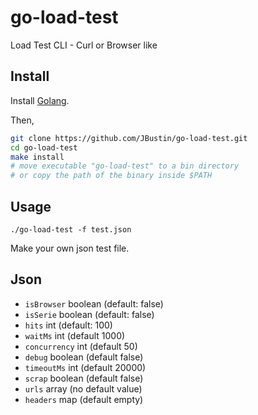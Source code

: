 # go-load-test

Load Test CLI - Curl or Browser like

## Install

Install [Golang](https://golang.org/doc/install).

Then,

```sh
git clone https://github.com/JBustin/go-load-test.git
cd go-load-test
make install
# move executable "go-load-test" to a bin directory
# or copy the path of the binary inside $PATH
```

## Usage

```
./go-load-test -f test.json
```

Make your own json test file.

## Json

- `isBrowser` boolean (default: false)
- `isSerie` boolean (default: false)
- `hits` int (default: 100)
- `waitMs` int (default 1000)
- `concurrency` int (default 50)
- `debug` boolean (default false)
- `timeoutMs` int (default 20000)
- `scrap` boolean (default false)
- `urls` array (no default value)
- `headers` map (default empty)
